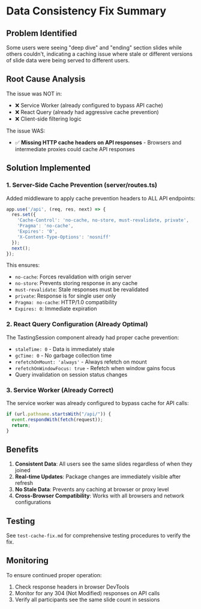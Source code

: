 # Data Consistency Fix Summary

## Problem Identified
Some users were seeing "deep dive" and "ending" section slides while others couldn't, indicating a caching issue where stale or different versions of slide data were being served to different users.

## Root Cause Analysis
The issue was NOT in:
- ❌ Service Worker (already configured to bypass API cache)
- ❌ React Query (already had aggressive cache prevention)
- ❌ Client-side filtering logic

The issue WAS:
- ✅ **Missing HTTP cache headers on API responses** - Browsers and intermediate proxies could cache API responses

## Solution Implemented

### 1. Server-Side Cache Prevention (server/routes.ts)
Added middleware to apply cache prevention headers to ALL API endpoints:

```javascript
app.use('/api', (req, res, next) => {
  res.set({
    'Cache-Control': 'no-cache, no-store, must-revalidate, private',
    'Pragma': 'no-cache',
    'Expires': '0',
    'X-Content-Type-Options': 'nosniff'
  });
  next();
});
```

This ensures:
- `no-cache`: Forces revalidation with origin server
- `no-store`: Prevents storing response in any cache
- `must-revalidate`: Stale responses must be revalidated
- `private`: Response is for single user only
- `Pragma: no-cache`: HTTP/1.0 compatibility
- `Expires: 0`: Immediate expiration

### 2. React Query Configuration (Already Optimal)
The TastingSession component already had proper cache prevention:
- `staleTime: 0` - Data is immediately stale
- `gcTime: 0` - No garbage collection time
- `refetchOnMount: 'always'` - Always refetch on mount
- `refetchOnWindowFocus: true` - Refetch when window gains focus
- Query invalidation on session status changes

### 3. Service Worker (Already Correct)
The service worker was already configured to bypass cache for API calls:
```javascript
if (url.pathname.startsWith("/api/")) {
  event.respondWith(fetch(request));
  return;
}
```

## Benefits
1. **Consistent Data**: All users see the same slides regardless of when they joined
2. **Real-time Updates**: Package changes are immediately visible after refresh
3. **No Stale Data**: Prevents any caching at browser or proxy level
4. **Cross-Browser Compatibility**: Works with all browsers and network configurations

## Testing
See `test-cache-fix.md` for comprehensive testing procedures to verify the fix.

## Monitoring
To ensure continued proper operation:
1. Check response headers in browser DevTools
2. Monitor for any 304 (Not Modified) responses on API calls
3. Verify all participants see the same slide count in sessions
